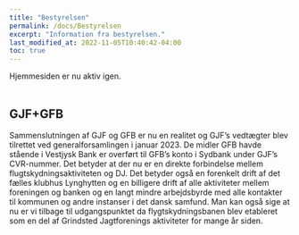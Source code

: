 ```yaml
---
title: "Bestyrelsen"
permalink: /docs/Bestyrelsen
excerpt: "Information fra bestyrelsen."
last_modified_at: 2022-11-05T10:40:42-04:00
toc: true
---
```


Hjemmesiden er nu aktiv igen.
<br /><br />
## GJF+GFB
Sammenslutningen af GJF og GFB er nu en realitet og GJF’s vedtægter blev tilrettet ved generalforsamlingen i januar 2023. De midler GFB havde stående i Vestjysk Bank er overført til GFB’s konto i Sydbank under GJF’s CVR-nummer. Det betyder at der nu er en direkte forbindelse mellem flugtskydningsaktiviteten og DJ. Det betyder også en forenkelt drift af det fælles klubhus Lynghytten og en billigere drift af alle aktiviteter mellem foreningen og banken og en langt mindre arbejdsbyrde med alle kontakter til kommunen og andre instanser i det dansk samfund. Man kan også sige at nu er vi tilbage til udgangspunktet da flygtskydningsbanen blev etableret som en del af Grindsted Jagtforenings aktiviteter for mange år siden.
<br /><br />
